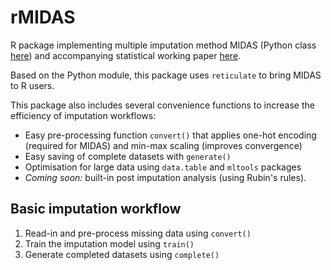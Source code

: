 # rMIDAS
R package implementing multiple imputation method MIDAS (Python class [here](https://github.com/ranjitlall/MIDAS)) and accompanying statistical working paper [here](https://doi.org/10.33774/apsa-2020-3tk40-v3).

Based on the Python module, this package uses `reticulate` to bring MIDAS to R users.

This package also includes several convenience functions to increase the efficiency of imputation workflows:

* Easy pre-processing function `convert()` that applies one-hot encoding (required for MIDAS) and min-max scaling (improves convergence)
* Easy saving of complete datasets with `generate()`
* Optimisation for large data using `data.table` and `mltools` packages
* *Coming soon:* built-in post imputation analysis (using Rubin's rules).

## Basic imputation workflow

1. Read-in and pre-process missing data using `convert()`
2. Train the imputation model using `train()`
3. Generate completed datasets using `complete()`